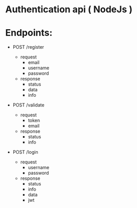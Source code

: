 # Authentication api ( NodeJs )

# Endpoints:
*	POST /register
	*	request
		*	email
		*	username
		*	password
	*	response
		*	status
		*	data
		*	info
		
*	POST /validate
	*	request
		*	token
		*	email
	*	response
		*	status
		*	info	
		
*	POST /login
	*	request
		*	username
		*	password
	*	response
		*	status
		*	info
		*	data
		*	jwt
